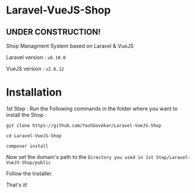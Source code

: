 # Laravel-VueJS-Shop

## UNDER CONSTRUCTION!
Shop Managment System based on Laravel &amp; VueJS

Laravel version : `v8.10.0`

VueJS version   : `v2.6.12`

# Installation

1st Step : Run the Following commands in the folder where you want to install the Shop : 

`git clone https://github.com/YashGovekar/Laravel-VueJS-Shop`

`cd Laravel-VueJS-Shop`

`composer install`

Now set the domain's path to the `Directory you used in 1st Step/Laravel-VueJS-Shop/public`

Follow the Installer.

That's it!


